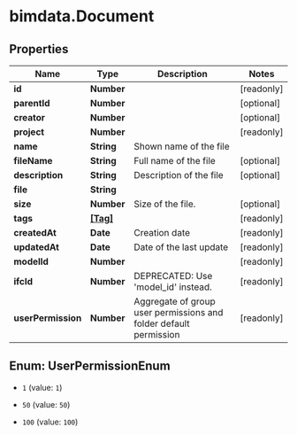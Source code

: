 # bimdata.Document

## Properties

Name | Type | Description | Notes
------------ | ------------- | ------------- | -------------
**id** | **Number** |  | [readonly] 
**parentId** | **Number** |  | [optional] 
**creator** | **Number** |  | [optional] 
**project** | **Number** |  | [readonly] 
**name** | **String** | Shown name of the file | 
**fileName** | **String** | Full name of the file | [optional] 
**description** | **String** | Description of the file | [optional] 
**file** | **String** |  | 
**size** | **Number** | Size of the file. | [optional] 
**tags** | [**[Tag]**](Tag.md) |  | [readonly] 
**createdAt** | **Date** | Creation date | [readonly] 
**updatedAt** | **Date** | Date of the last update | [readonly] 
**modelId** | **Number** |  | [readonly] 
**ifcId** | **Number** | DEPRECATED: Use &#39;model_id&#39; instead. | [readonly] 
**userPermission** | **Number** | Aggregate of group user permissions and folder default permission | [readonly] 



## Enum: UserPermissionEnum


* `1` (value: `1`)

* `50` (value: `50`)

* `100` (value: `100`)




